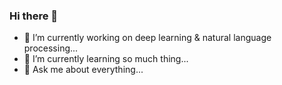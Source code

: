 ### Hi there 👋
+ 🔭 I’m currently working on deep learning & natural language processing...
+ 🌱 I’m currently learning so much thing...
+ 💬 Ask me about everything...


<!--
**unikcc/unikcc** is a ✨ _special_ ✨ repository because its `README.md` (this file) appears on your GitHub profile.

Here are some ideas to get you started:


- 👯 I’m looking to collaborate on what? ...
- 🤔 I’m looking for help with wow...
- 📫 How to reach me: ...
- 😄 Pronouns: ...
- ⚡ Fun fact: ...
-->
